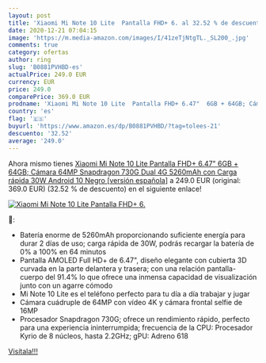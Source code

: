 ```yaml
---
layout: post
title: 'Xiaomi Mi Note 10 Lite  Pantalla FHD+ 6. al 32.52 % de descuento'
date: 2020-12-21 07:04:15
image: 'https://m.media-amazon.com/images/I/41zeTjNtgTL._SL200_.jpg'
comments: true
category: ofertas
author: ring
slug: 'B0881PVHBD-es'
actualPrice: 249.0 EUR
currency: EUR
price: 249.0
comparePrice: 369.0 EUR
prodname: 'Xiaomi Mi Note 10 Lite  Pantalla FHD+ 6.47"  6GB + 64GB; Cámara 64MP  Snapdragon 730G  Dual 4G  5260mAh con Carga rápida 30W  Android 10  Negro [versión española]'
country: 'es'
flag: '🇪🇸'
buyurl: 'https://www.amazon.es/dp/B0881PVHBD/?tag=tolees-21'
descuento: '32.52'
average: '249.0'
---
```


Ahora mismo tienes [Xiaomi Mi Note 10 Lite  Pantalla FHD+ 6.47"  6GB + 64GB; Cámara 64MP  Snapdragon 730G  Dual 4G  5260mAh con Carga rápida 30W  Android 10  Negro [versión española]](https://www.amazon.es/dp/B0881PVHBD/?tag=tolees-21) a 249.0 EUR (original: 369.0 EUR) (32.52 %  de descuento) en el siguiente enlace!

[![Xiaomi Mi Note 10 Lite  Pantalla FHD+ 6.](https://m.media-amazon.com/images/I/41zeTjNtgTL._SL200_.jpg)](https://www.amazon.es/dp/B0881PVHBD/?tag=tolees-21)

🔎:

- Batería enorme de 5260mAh proporcionando suficiente energía para durar 2 días de uso; carga rápida de 30W, podrás recargar la batería de 0% a 100% en 64 minutos
- Pantalla AMOLED Full HD+ de 6.47", diseño elegante con cubierta 3D curvada en la parte delantera y trasera; con una relación pantalla-cuerpo del 91.4% lo que ofrece una inmensa capacidad de visualización junto con un agarre cómodo
- Mi Note 10 Lite es el teléfono perfecto para tu día a día trabajar y jugar
- Cámara cuádruple de 64MP con vídeo 4K y cámara frontal selfie de 16MP
- Procesador Snapdragon 730G; ofrece un rendimiento rápido, perfecto para una experiencia ininterrumpida; frecuencia de la CPU: Procesador Kyrio de 8 núcleos, hasta 2.2GHz; gPU: Adreno 618

[Visítala!!!](https://www.amazon.es/dp/B0881PVHBD/?tag=tolees-21)
